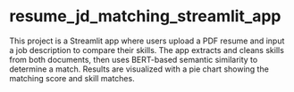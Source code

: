 # resume_jd_matching_streamlit_app
This project is a Streamlit app where users upload a PDF resume and input a job description to compare their skills. The app extracts and cleans skills from both documents, then uses BERT-based semantic similarity to determine a match. Results are visualized with a pie chart showing the matching score and skill matches.
